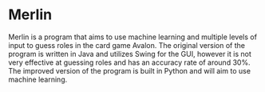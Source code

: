 # Merlin
Merlin is a program that aims to use machine learning and multiple levels of input to guess roles in the card game Avalon.
The original version of the program is written in Java and utilizes Swing for the GUI, however it is not very effective at guessing roles and has an accuracy rate of around 30%. The improved version of the program is built in Python and will aim to use machine learning.
